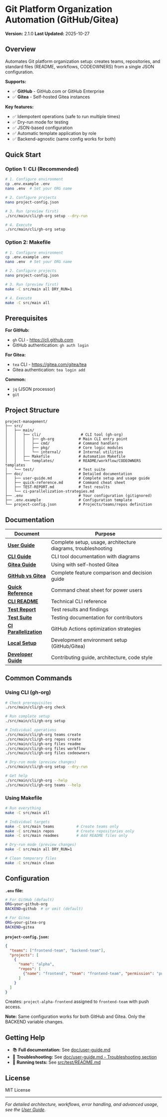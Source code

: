 # Git Platform Organization Automation (GitHub/Gitea)

**Version:** 2.1.0
**Last Updated:** 2025-10-27

## Overview

Automates Git platform organization setup: creates teams, repositories, and standard files (README, workflows, CODEOWNERS) from a single JSON configuration.

**Supports:**
- ✅ **GitHub** - GitHub.com or GitHub Enterprise
- ✅ **Gitea** - Self-hosted Gitea instances

**Key features:**
- ✅ Idempotent operations (safe to run multiple times)
- ✅ Dry-run mode for testing
- ✅ JSON-based configuration
- ✅ Automatic template application by role
- ✅ Backend-agnostic (same config works for both)

## Quick Start

### Option 1: CLI (Recommended)

```bash
# 1. Configure environment
cp .env.example .env
nano .env  # Set your ORG name

# 2. Configure projects
nano project-config.json

# 3. Run (preview first)
./src/main/cli/gh-org setup --dry-run

# 4. Execute
./src/main/cli/gh-org setup
```

### Option 2: Makefile

```bash
# 1. Configure environment
cp .env.example .env
nano .env  # Set your ORG name

# 2. Configure projects
nano project-config.json

# 3. Run (preview first)
make -C src/main all DRY_RUN=1

# 4. Execute
make -C src/main all
```

## Prerequisites

**For GitHub:**
- `gh` CLI - https://cli.github.com
- GitHub authentication: `gh auth login`

**For Gitea:**
- `tea` CLI - https://gitea.com/gitea/tea
- Gitea authentication: `tea login add`

**Common:**
- `jq` (JSON processor)
- `git`

## Project Structure

```
project-management/
├── src/
│   ├── main/
│   │   ├── cli/                  # CLI tool (gh-org)
│   │   │   ├── gh-org           # Main CLI entry point
│   │   │   ├── cmd/             # Command handlers
│   │   │   ├── pkg/             # Core logic modules
│   │   │   └── internal/        # Internal utilities
│   │   ├── Makefile             # Automation Makefile
│   │   └── templates/           # README/workflow/CODEOWNERS templates
│   └── test/                    # Test suite
├── doc/                         # Detailed documentation
│   ├── user-guide.md            # Complete setup and usage guide
│   ├── quick-reference.md       # Command cheat sheet
│   ├── TEST-REPORT.md           # Test results
│   └── ci-parallelization-strategies.md
├── .env                         # Your configuration (gitignored)
├── .env.example                 # Configuration template
└── project-config.json          # Projects/teams/repos definition
```

## Documentation

| Document | Purpose |
|----------|---------|
| **[User Guide](doc/user-guide.md)** | Complete setup, usage, architecture diagrams, troubleshooting |
| **[CLI Guide](doc/cli-guide.md)** | CLI tool documentation with diagrams |
| **[Gitea Guide](doc/gitea-guide.md)** | Using with self-hosted Gitea |
| **[GitHub vs Gitea](doc/github-vs-gitea-comparison.md)** | Complete feature comparison and decision guide |
| **[Quick Reference](doc/quick-reference.md)** | Command cheat sheet for power users |
| **[CLI README](src/main/cli/README.md)** | Technical CLI reference |
| **[Test Report](doc/TEST-REPORT.md)** | Test results and findings |
| **[Test Suite](src/test/README.md)** | Testing documentation for contributors |
| **[CI Parallelization](doc/ci-parallelization-strategies.md)** | GitHub Actions optimization strategies |
| **[Local Setup](doc/4-development/local-setup.md)** | Development environment setup (GitHub/Gitea) |
| **[Developer Guide](doc/4-development/developer-guide.md)** | Contributing guide, architecture, code style |

## Common Commands

### Using CLI (gh-org)

```bash
# Check prerequisites
./src/main/cli/gh-org check

# Run complete setup
./src/main/cli/gh-org setup

# Individual operations
./src/main/cli/gh-org teams create
./src/main/cli/gh-org repos create
./src/main/cli/gh-org files readme
./src/main/cli/gh-org files workflow
./src/main/cli/gh-org files codeowners

# Dry-run mode (preview changes)
./src/main/cli/gh-org setup --dry-run

# Get help
./src/main/cli/gh-org --help
./src/main/cli/gh-org teams --help
```

### Using Makefile

```bash
# Run everything
make -C src/main all

# Individual targets
make -C src/main teams          # Create teams only
make -C src/main repos          # Create repositories only
make -C src/main readmes        # Add README files only

# Dry-run mode (preview changes)
make -C src/main all DRY_RUN=1

# Clean temporary files
make -C src/main clean
```

## Configuration

**`.env` file:**
```bash
# For GitHub (default)
ORG=your-github-org
BACKEND=github  # or omit (default)

# For Gitea
ORG=your-gitea-org
BACKEND=gitea
```

**`project-config.json`:**
```json
{
  "teams": ["frontend-team", "backend-team"],
  "projects": [
    {
      "name": "alpha",
      "repos": [
        {"name": "frontend", "team": "frontend-team", "permission": "push"}
      ]
    }
  ]
}
```

Creates: `project-alpha-frontend` assigned to `frontend-team` with push access.

**Note:** Same configuration works for both GitHub and Gitea. Only the BACKEND variable changes.

## Getting Help

- 📚 **Full documentation:** See [doc/user-guide.md](doc/user-guide.md)
- 🐛 **Troubleshooting:** See [doc/user-guide.md - Troubleshooting section](doc/user-guide.md#troubleshooting)
- 🧪 **Running tests:** See [src/test/README.md](src/test/README.md)

## License

MIT License

---

*For detailed architecture, workflows, error handling, and advanced usage, see the [User Guide](doc/user-guide.md).*
